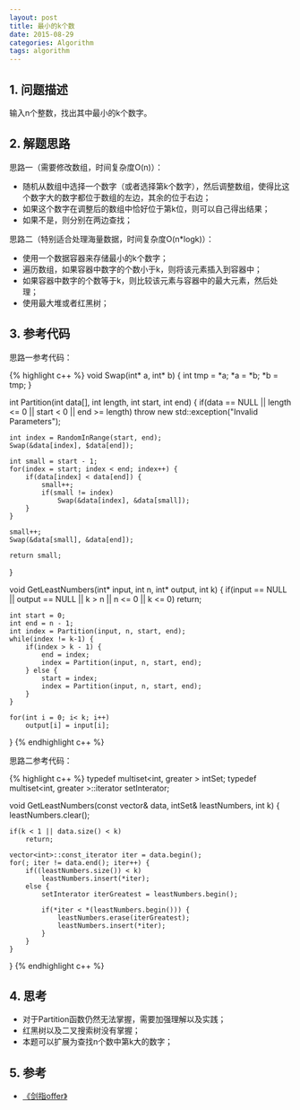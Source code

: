 ```yaml
---
layout: post
title: 最小的k个数
date: 2015-08-29
categories: Algorithm
tags: algorithm
---
```


## 1. 问题描述

输入n个整数，找出其中最小的k个数字。

## 2. 解题思路

思路一（需要修改数组，时间复杂度O(n)）：

- 随机从数组中选择一个数字（或者选择第k个数字），然后调整数组，使得比这个数字大的数字都位于数组的左边，其余的位于右边；
- 如果这个数字在调整后的数组中恰好位于第k位，则可以自己得出结果；
- 如果不是，则分别在两边查找；

思路二（特别适合处理海量数据，时间复杂度O(n*logk)）：

- 使用一个数据容器来存储最小的k个数字；
- 遍历数组，如果容器中数字的个数小于k，则将该元素插入到容器中；
- 如果容器中数字的个数等于k，则比较该元素与容器中的最大元素，然后处理；
- 使用最大堆或者红黑树；

## 3. 参考代码

思路一参考代码：

{% highlight c++ %}
void Swap(int* a, int* b) {
	int tmp = *a;
	*a = *b;
	*b = tmp;
}

int Partition(int data[], int length, int start, int end) {
	if(data == NULL || length <= 0 || start < 0 || end >= length) 
		throw new std::exception("Invalid Parameters");

	int index = RandomInRange(start, end);
	Swap(&data[index], $data[end]);

	int small = start - 1;
	for(index = start; index < end; index++) {
		if(data[index] < data[end]) {
			small++;
			if(small != index)
				Swap(&data[index], &data[small]);
		}
	}

	small++;
	Swap(&data[small], &data[end]);

	return small;
}

void GetLeastNumbers(int* input, int n, int* output, int k) {
	if(input == NULL || output == NULL || k > n || n <= 0 || k <= 0)
		return;

	int start = 0;
	int end = n - 1;
	int index = Partition(input, n, start, end);
	while(index != k-1) {
		if(index > k - 1) {
			end = index;
			index = Partition(input, n, start, end);
		} else {
			start = index;
			index = Partition(input, n, start, end);
		}
	}

	for(int i = 0; i< k; i++)
		output[i] = input[i];
}
{% endhighlight c++ %}

思路二参考代码：

{% highlight c++ %}
typedef multiset<int, greater<int> > intSet;
typedef multiset<int, greater<int> >::iterator setInterator;

void GetLeastNumbers(const vector<int>& data, intSet& leastNumbers, int k) {
	leastNumbers.clear();

	if(k < 1 || data.size() < k) 
		return;

	vector<int>::const_iterator iter = data.begin();
	for(; iter != data.end(); iter++) {
		if((leastNumbers.size()) < k)
			leastNumbers.insert(*iter);
		else {
			setInterator iterGreatest = leastNumbers.begin();

			if(*iter < *(leastNumbers.begin())) {
				leastNumbers.erase(iterGreatest);
				leastNumbers.insert(*iter);
			}
		}
	}
}
{% endhighlight c++ %}

## 4. 思考

- 对于Partition函数仍然无法掌握，需要加强理解以及实践；
- 红黑树以及二叉搜索树没有掌握；
- 本题可以扩展为查找n个数中第k大的数字；

## 5. 参考

- [《剑指offer》](http://www.broadview.com.cn/#book/bookdetail/bookDetailAll.jsp?book_id=12c9bc27-a944-11e4-9c0a-005056c00008&isbn=978-7-121-23245-9)